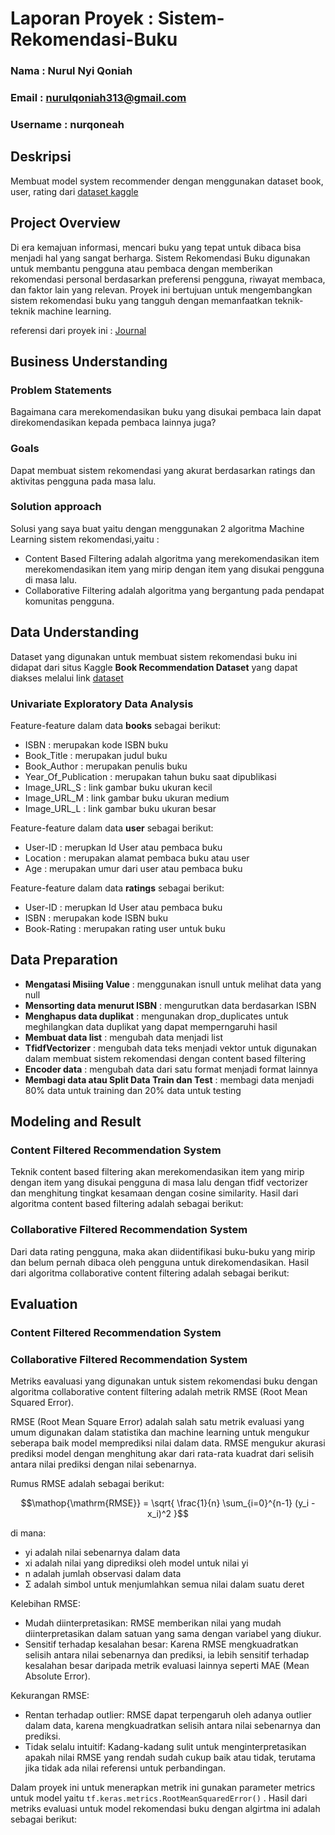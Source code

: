 # Laporan Proyek : Sistem-Rekomendasi-Buku

### **Nama : Nurul Nyi Qoniah**
### **Email : nurulqoniah313@gmail.com**
### **Username : nurqoneah**


## **Deskripsi**
Membuat model system recommender dengan menggunakan dataset book, user, rating dari [dataset kaggle](https://www.kaggle.com/code/fahadmehfoooz/book-recommendation-system/notebook)

## **Project Overview**

Di era kemajuan informasi, mencari buku yang tepat untuk dibaca bisa menjadi hal yang sangat berharga. Sistem Rekomendasi Buku digunakan untuk membantu pengguna atau pembaca dengan memberikan rekomendasi personal berdasarkan preferensi pengguna, riwayat membaca, dan faktor lain yang relevan. Proyek ini bertujuan untuk mengembangkan sistem rekomendasi buku yang tangguh dengan memanfaatkan teknik-teknik machine learning.

referensi dari proyek ini : [Journal](https://colab.research.google.com/drive/1m5rPhoWhpEEKA4bKkZEE-GbJU71zr9Q2#scrollTo=8Itu1xEASkEl&line=5&uniqifier=1)


## **Business Understanding**

### **Problem Statements**
Bagaimana cara merekomendasikan buku yang disukai pembaca lain dapat direkomendasikan kepada pembaca lainnya juga?

### **Goals**
Dapat membuat sistem rekomendasi yang akurat berdasarkan ratings dan aktivitas pengguna pada masa lalu.

### **Solution approach**
Solusi yang saya buat yaitu dengan menggunakan 2 algoritma Machine Learning sistem rekomendasi,yaitu :

* Content Based Filtering adalah algoritma yang merekomendasikan item merekomendasikan item yang mirip dengan item yang disukai pengguna di masa lalu.
* Collaborative Filtering adalah algoritma yang bergantung pada pendapat komunitas pengguna.

## **Data Understanding**
Dataset yang digunakan untuk membuat sistem rekomendasi buku ini didapat dari situs Kaggle **Book Recommendation Dataset** yang dapat diakses melalui link [dataset](https://www.kaggle.com/datasets/arashnic/book-recommendation-dataset)

### **Univariate Exploratory Data Analysis**

Feature-feature dalam data **books** sebagai berikut:

*   ISBN : merupakan kode ISBN buku
*   Book_Title : merupakan judul buku
*   Book_Author : merupakan penulis buku
*   Year_Of_Publication : merupakan tahun buku saat dipublikasi
*   Image_URL_S : link gambar buku ukuran kecil
*   Image_URL_M : link gambar buku ukuran medium
*   Image_URL_L : link gambar buku ukuran besar

Feature-feature dalam data **user** sebagai berikut:

*   User-ID : merupkan Id User atau pembaca buku
*   Location : merupakan alamat pembaca buku atau user
*   Age : merupakan umur dari user atau pembaca buku

Feature-feature dalam data **ratings** sebagai berikut:

*   User-ID : merupkan Id User atau pembaca buku
*   ISBN : merupakan kode ISBN buku
*   Book-Rating : merupakan rating user untuk buku

## **Data Preparation**

*   **Mengatasi Misiing Value** : menggunakan isnull untuk melihat data yang null
*   **Mensorting data menurut ISBN** : mengurutkan data berdasarkan ISBN
*   **Menghapus data duplikat** : mengunakan drop_duplicates untuk meghilangkan data duplikat yang dapat memperngaruhi hasil
*   **Membuat data list** : mengubah data menjadi list
*   **TfidfVectorizer** : mengubah data teks menjadi vektor untuk digunakan dalam membuat sistem rekomendasi dengan content based filtering
*   **Encoder data** : mengubah data dari satu format menjadi format lainnya
*   **Membagi data atau Split Data Train dan Test** : membagi data menjadi 80% data untuk training dan 20% data untuk testing


## **Modeling and Result**
### **Content Filtered Recommendation System**
Teknik content based filtering akan merekomendasikan item yang mirip dengan item yang disukai pengguna di masa lalu dengan tfidf vectorizer dan menghitung tingkat kesamaan dengan cosine similarity. Hasil dari algoritma content based filtering adalah sebagai berikut:



### **Collaborative Filtered Recommendation System**
Dari data rating pengguna, maka akan diidentifikasi buku-buku yang mirip dan belum pernah dibaca oleh pengguna untuk direkomendasikan. Hasil dari algoritma collaborative content filtering adalah sebagai berikut:

## **Evaluation**
### **Content Filtered Recommendation System**

### **Collaborative Filtered Recommendation System**
Metriks eavaluasi yang digunakan untuk sistem rekomendasi buku dengan algoritma collaborative content filtering adalah metrik RMSE (Root Mean Squared Error).

RMSE (Root Mean Square Error) adalah salah satu metrik evaluasi yang umum digunakan dalam statistika dan machine learning untuk mengukur seberapa baik model memprediksi nilai dalam data. RMSE mengukur akurasi prediksi model dengan menghitung akar dari rata-rata kuadrat dari selisih antara nilai prediksi dengan nilai sebenarnya.

Rumus RMSE adalah sebagai berikut:

```math
\mathop{\mathrm{RMSE}} = \sqrt{ \frac{1}{n} \sum_{i=0}^{n-1} (y_i - x_i)^2 }
```

di mana:
- yi adalah nilai sebenarnya dalam data
- xi adalah nilai yang diprediksi oleh model untuk nilai yi
- n adalah jumlah observasi dalam data
- Σ adalah simbol untuk menjumlahkan semua nilai dalam suatu deret

Kelebihan RMSE:

* Mudah diinterpretasikan: RMSE memberikan nilai yang mudah diinterpretasikan dalam satuan yang sama dengan variabel yang diukur.
* Sensitif terhadap kesalahan besar: Karena RMSE mengkuadratkan selisih antara nilai sebenarnya dan prediksi, ia lebih sensitif terhadap kesalahan besar daripada metrik evaluasi lainnya seperti MAE (Mean Absolute Error).

Kekurangan RMSE:

* Rentan terhadap outlier: RMSE dapat terpengaruh oleh adanya outlier dalam data, karena mengkuadratkan selisih antara nilai sebenarnya dan prediksi.
* Tidak selalu intuitif: Kadang-kadang sulit untuk menginterpretasikan apakah nilai RMSE yang rendah sudah cukup baik atau tidak, terutama jika tidak ada nilai referensi untuk perbandingan.

Dalam proyek ini untuk menerapkan metrik ini gunakan parameter metrics untuk model yaitu `tf.keras.metrics.RootMeanSquaredError()` . Hasil dari metriks evaluasi untuk model rekomendasi buku dengan algirtma ini adalah sebagai berikut:
